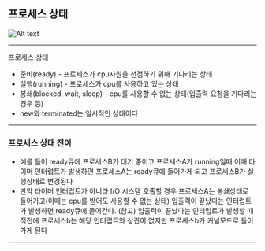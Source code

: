 ## 프로세스 상태
![Alt text](image.png)
***
프로세스 상태
* 준비(ready) - 프로세스가 cpu자원을 선점하기 위해 기다리는 상태
* 실행(running) - 프로세스가 cpu를 사용하고 있는 상태
* 봉쇄(blocked, wait, sleep) - cpu를 사용할 수 없는 상태(입출력 요청을 기다리는 경우 등)
 * new와 terminated는 일시적인 상태이다

 ***
 ### 프로세스 상태 전이 
 * 예를 들어 ready큐에 프로세스B가 대기 중이고 프로세스A가 running일때 이때 타이머 인터럽트가 발생하면 프로세스A는 ready큐에 들어가게 되고 프로세스B가 실행상태로 변경된다
 * 만약 타이머 인터럽트가 아니라 I/O 시스템 호출할 경우 프로세스A는 봉쇄상태로 들어가고(이때는 cpu를 받어도 사용할 수 없는 상태) 입출력이 끝났다는 인터럽트가 발생하면 ready큐에 들어간다. (참고) 입출력이 끝났다는 인터럽트가 발생할 때 직전에 프로세스b는 해당 인터럽트와 상관이 없지만 프로세스b가 커널모드로 들어가게 된다 
***
